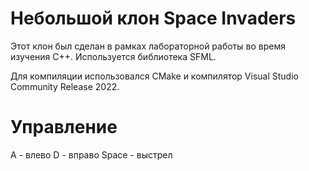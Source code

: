 # Небольшой клон Space Invaders

Этот клон был сделан в рамках лабораторной работы во время изучения C++. Используется библиотека SFML.

Для компиляции использовался CMake и компилятор Visual Studio Community Release 2022.

# Управление
A - влево
D - вправо
Space - выстрел
